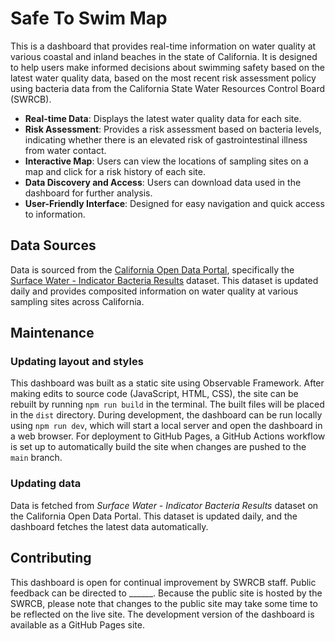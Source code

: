 # Safe To Swim Map

This is a dashboard that provides real-time information on water quality at various coastal and inland beaches in the state of California. It is designed to help users make informed decisions about swimming safety based on the latest water quality data, based on the most recent risk assessment policy using bacteria data from the California State Water Resources Control Board (SWRCB).

- **Real-time Data**: Displays the latest water quality data for each site.
- **Risk Assessment**: Provides a risk assessment based on bacteria levels, indicating whether there is an elevated risk of gastrointestinal illness from water contact.
- **Interactive Map**: Users can view the locations of sampling sites on a map and click for a risk history of each site.
- **Data Discovery and Access**: Users can download data used in the dashboard for further analysis.
- **User-Friendly Interface**: Designed for easy navigation and quick access to information.

## Data Sources

Data is sourced from the [California Open Data Portal](https://data.ca.gov/), specifically the [Surface Water - Indicator Bacteria Results](https://data.ca.gov/dataset/surface-water-fecal-indicator-bacteria-results) dataset. This dataset is updated daily and provides composited information on water quality at various sampling sites across California.

## Maintenance

### Updating layout and styles

This dashboard was built as a static site using Observable Framework. After making edits to source code (JavaScript, HTML, CSS), the site can be rebuilt by running `npm run build` in the terminal. The built files will be placed in the `dist` directory. During development, the dashboard can be run locally using `npm run dev`, which will start a local server and open the dashboard in a web browser. For deployment to GitHub Pages, a GitHub Actions workflow is set up to automatically build the site when changes are pushed to the `main` branch.

### Updating data

Data is fetched from *Surface Water - Indicator Bacteria Results* dataset on the California Open Data Portal. This dataset is updated daily, and the dashboard fetches the latest data automatically.

## Contributing

This dashboard is open for continual improvement by SWRCB staff. Public feedback can be directed to ______. Because the public site is hosted by the SWRCB, please note that changes to the public site may take some time to be reflected on the live site. The development version of the dashboard is available as a GitHub Pages site.
